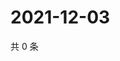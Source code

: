 # 2021-12-03

共 0 条

<!-- BEGIN WEIBO -->
<!-- 最后更新时间 Fri Dec 03 2021 21:16:42 GMT+0800 (China Standard Time) -->

<!-- END WEIBO -->
